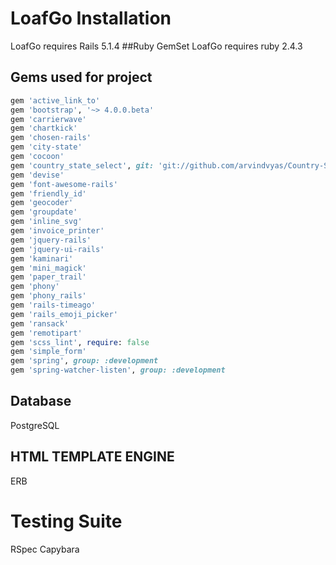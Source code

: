 
# LoafGo Installation
LoafGo requires Rails 5.1.4
##Ruby GemSet
LoafGo requires ruby 2.4.3
## Gems used for project
```ruby
gem 'active_link_to'
gem 'bootstrap', '~> 4.0.0.beta'
gem 'carrierwave'
gem 'chartkick'
gem 'chosen-rails'
gem 'city-state'
gem 'cocoon'
gem 'country_state_select', git: 'git://github.com/arvindvyas/Country-State-Select', branch: :master
gem 'devise'
gem 'font-awesome-rails'
gem 'friendly_id'
gem 'geocoder'
gem 'groupdate'
gem 'inline_svg'
gem 'invoice_printer'
gem 'jquery-rails'
gem 'jquery-ui-rails'
gem 'kaminari'
gem 'mini_magick'
gem 'paper_trail'
gem 'phony'
gem 'phony_rails'
gem 'rails-timeago'
gem 'rails_emoji_picker'
gem 'ransack'
gem 'remotipart'
gem 'scss_lint', require: false
gem 'simple_form'
gem 'spring', group: :development
gem 'spring-watcher-listen', group: :development
```

## Database
PostgreSQL

## HTML TEMPLATE ENGINE
ERB

# Testing Suite
RSpec
Capybara
